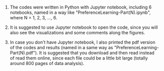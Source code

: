 1) The codes were written in Python with Jupyter notebook, including 6 notebooks, named in a way like "PreferenceLearning-Part(N).ipynb", where N = 1, 2, 3, ..., 6.

2) It is suggested to use Jupyter notebook to open the code, since you will also see the visualizations and some comments along the figures.

3) In case you don't have Jupyter notebook, I also printed the pdf version of the codes and results (named in a same way as "PreferenceLearning-Part(N).pdf"). It is suggested that you download and then read instead of read them online, since each file could be a little bit large (totally around 800 pages of data analysis).
